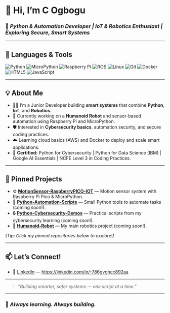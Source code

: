 # 👋 Hi, I’m **C Ogbogu**

### 🚀 *Python & Automation Developer | IoT & Robotics Enthusiast | Exploring Secure, Smart Systems*

---

## 🧰 **Languages & Tools**
![Python](https://img.shields.io/badge/-Python-3776AB?style=flat&logo=python&logoColor=white)
![MicroPython](https://img.shields.io/badge/-MicroPython-000000?style=flat&logo=python)
![Raspberry Pi](https://img.shields.io/badge/-Raspberry%20Pi-C51A4A?style=flat&logo=raspberry-pi&logoColor=white)
![ROS](https://img.shields.io/badge/-ROS-22314E?style=flat&logo=ros&logoColor=white)
![Linux](https://img.shields.io/badge/-Linux-FCC624?style=flat&logo=linux&logoColor=black)
![Git](https://img.shields.io/badge/-Git-F05032?style=flat&logo=git&logoColor=white)
![Docker](https://img.shields.io/badge/-Docker-2496ED?style=flat&logo=docker&logoColor=white)
![HTML5](https://img.shields.io/badge/-HTML5-E34F26?style=flat&logo=html5&logoColor=white)
![JavaScript](https://img.shields.io/badge/-JavaScript-F7DF1E?style=flat&logo=javascript&logoColor=black)

---

## 💡 **About Me**

- 🧑‍💻 I’m a Junior Developer building **smart systems** that combine **Python**, **IoT**, and **Robotics**.
- 🤖 Currently working on a **Humanoid Robot** and sensor-based automation using Raspberry Pi and MicroPython.
- 🛡️ Interested in **Cybersecurity basics**, automation security, and secure coding practices.
- ☁️ Learning cloud basics (AWS) and Docker to deploy and scale smart applications.
- 📜 **Certified:** Python for Cybersecurity | Python for Data Science (IBM) | Google AI Essentials | NCFE Level 3 in Coding Practices.

---

## 📂 **Pinned Projects**

- ⚙️ **[MotionSensor-RaspberryPICO-IOT](#)** — Motion sensor system with Raspberry Pi Pico & MicroPython.
- 🐍 **[Python-Automation-Scripts](#)** — Small Python tools to automate tasks (coming soon!).
- 🔒 **[Python-Cybersecurity-Demos](#)** — Practical scripts from my cybersecurity learning (coming soon!).
- 🤖 **[Humanoid-Robot](#)** — My main robotics project (coming soon!).

*(Tip: Click my pinned repositories below to explore!)*

---

## 📫 **Let’s Connect!**

- 💼 [LinkedIn](#) — https://linkedin.com/in/-786gvghcc892aa

---

> *“Building smarter, safer systems — one script at a time.”*

---

### 🔄 *Always learning. Always building.*
